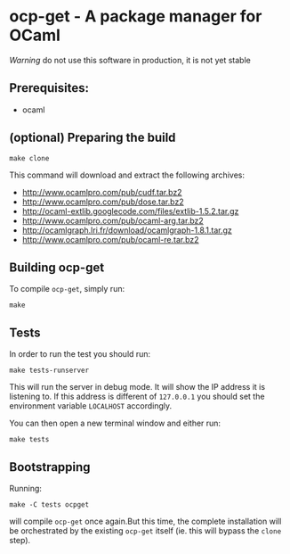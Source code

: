 # ocp-get - A package manager for OCaml

*Warning* do not use this software in production, it is not yet stable

## Prerequisites:

* ocaml

## (optional) Preparing the build

    make clone

This command will download and extract the following archives:

* http://www.ocamlpro.com/pub/cudf.tar.bz2
* http://www.ocamlpro.com/pub/dose.tar.bz2
* http://ocaml-extlib.googlecode.com/files/extlib-1.5.2.tar.gz
* http://www.ocamlpro.com/pub/ocaml-arg.tar.bz2
* http://ocamlgraph.lri.fr/download/ocamlgraph-1.8.1.tar.gz
* http://www.ocamlpro.com/pub/ocaml-re.tar.bz2

## Building ocp-get

To compile `ocp-get`, simply run:

    make

## Tests

In order to run the test you should run:

```
make tests-runserver
```

This will run the server in debug mode. It will show the IP address it
is listening to. If this address is different of `127.0.0.1` you
should set the environment variable `LOCALHOST` accordingly.

You can then open a new terminal window and either run:

```
make tests
```

## Bootstrapping 

Running:

```
make -C tests ocpget
```

will compile `ocp-get` once again.But this time, the complete installation will be orchestrated
by the existing `ocp-get` itself (ie. this will bypass the `clone` step).
